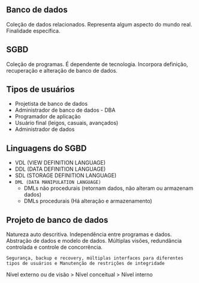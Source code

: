 ## Banco de dados

Coleção de dados relacionados. Representa algum aspecto do mundo real. Finalidade específica.

## SGBD

Coleção de programas. É dependente de tecnologia. Incorpora definição, recuperação e alteração de banco de dados.

## Tipos de usuários

- Projetista de banco de dados
- Administrador de banco de dados - DBA
- Programador de aplicação
- Usuário final (leigos, casuais, avançados)
- Administrador de dados

## Linguagens do SGBD

- VDL (VIEW DEFINITION LANGUAGE)
- DDL (DATA DEFINITION LANGUAGE)
- SDL (STORAGE DEFINITION LANGUAGE)
- `DML (DATA MANIPULATION LANGUAGE)`
    - DMLs não procedurais (retornam dados, não alteram ou armazenam dados)
    - DMLs procedurais (Há alteração e armazenamento)

## Projeto de banco de dados

Natureza auto descritiva. Independência entre programas e dados.
Abstração de dados e modelo de dados. Múltiplas visões, redundãncia controlada e controle de concorrência.

`Segurança, backup e recovery, múltiplas interfaces para diferentes tipos de usuários e Manutenção de restrições de integridade`

Nível externo ou de visão > Nível conceitual > Nível interno